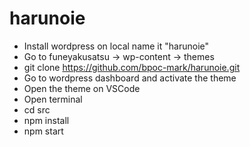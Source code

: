 # harunoie

- Install wordpress on local name it "harunoie"
- Go to funeyakusatsu -> wp-content -> themes
- git clone https://github.com/bpoc-mark/harunoie.git
- Go to wordpress dashboard and activate the theme
- Open the theme on VSCode
- Open terminal 
- cd src
- npm install
- npm start
